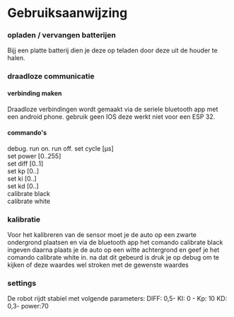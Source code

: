 # Gebruiksaanwijzing

### opladen / vervangen batterijen
Bijj een platte batterij dien je deze op teladen door deze uit de houder te halen.

### draadloze communicatie
#### verbinding maken
Draadloze verbindingen wordt gemaakt via de seriele bluetooth app met een android phone. gebruik geen IOS deze werkt niet voor een ESP 32.

#### commando's
debug. 
run on.
run off.
set cycle [µs]  
set power [0..255]  
set diff [0..1]  
set kp [0..]  
set ki [0..]  
set kd [0..]  
calibrate black  
calibrate white  

### kalibratie
Voor het kalibreren van de sensor moet je de auto op een zwarte ondergrond plaatsen en via de bluetooth app het comando calibrate black ingeven daarna plaats je de auto op een witte achtergrond en geef je het comando calibrate white in. na dat dit gebeurd is druk je op debug om te kijken of deze waardes wel stroken met de gewenste waardes

### settings
De robot rijdt stabiel met volgende parameters: DIFF: 0,5- KI: 0 - Kp: 10 KD: 0,3- power:70


